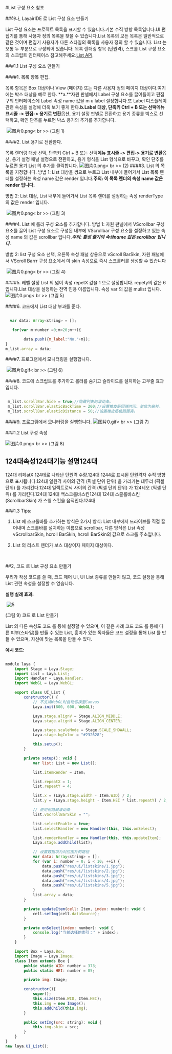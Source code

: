 #List 구성 요소 참조



##하나, LayairIDE 로 List 구성 요소 만들기

List 구성 요소는 프로젝트 목록을 표시할 수 있습니다.기본 수직 방향 목록입니다.UI 편집기를 통해 사용자 정의 목록을 찾을 수 있습니다.List 목록의 모든 목록은 일반적으로 같은 것이며 편집기 사용자가 다른 스타일의 목록을 사용자 정의 할 수 있습니다.
List 는 보통 두 부분으로 구성되어 있습니다: 목록 렌더링 항목 (단원격), 스크롤
List 구성 요소의 스크립트 인터페이스 참고해주세요.[List API](http://layaair.ldc.layabox.com/api/index.html?category=Core&class=laya.ui.List).



 



###1.1 List 구성 요소 만들기

####1. 목록 항목 편집.

목록 항목은 Box 대상이나 View (페이지) 또는 다른 사용자 정의 페이지 대상이다.여기에는 박스 대상을 예로 한다.
​**a.**자원 판넬에서 Label 구성 요소를 끌어들이고 편집구의 인터페이스에 Label 속성 name 값을 m u label 설정합니다.또 Label 디스플레이 관련 속성을 설정해 더욱 보기 좋게 한다.
​**b.**Label 대상, 단축키 Ctrl + B 또는 선택**메뉴 표시줄 -> 편집-> 용기로 변환**옵션, 용기 설정 판넬로 전환하고 용기 종류를 박스로 선택하고, 확인 단추를 누르면 박스 용기의 추가를 추가합니다.



​        ![图片0.png](img/1.png)< br >>
(그림 1)





 ####2. List 용기로 전환한다.

목록 렌더링 대상 선택, 단축키 Ctrl + B 또는 선택**메뉴 표시줄 -> 편집-> 용기로 변환**옵션, 용기 설정 패널 설정으로 전환하고, 용기 형식을 List 형식으로 바꾸고, 확인 단추를 누르면 용기 List 의 추가를 클릭합니다.
​![图片0.png](img/2.png)< br >>
(2)
####3. List 의 목록을 지정합니다.
방법 1: List 대상을 쌍으로 누르고 List 내부에 들어가서 List 목록 렌더를 설정하는 속성 name 값은 render 입니다.**주의: 이 목록 렌더의 속성 name 값은 render 입니다.**

방법 2: List 대상, List 내부에 들어가서 List 목록 렌더를 설정하는 속성 renderType 의 값은 render 입니다.





​           ![图片0.png](img/3.png)< br >>
(그림 3)

####4. List 에 롤러 구성 요소를 추가합니다.
방법 1: 자원 판넬에서 VScrollbar 구성 요소를 끌어 List 구성 요소로 구성된 내부에 VScrollbar 구성 요소를 설정하고 있는 속성 name 의 값은 scrollbar 입니다.***주의: 활성 줄기의 속성name 값은 scrollbar 입니다.***

방법 2: list 구성 요소 선택, 오른쪽 속성 패널 상용으로 vScroll BarSkin, 자원 패널에서 VScroll Barrr 구성 요소에서 이 skin 속성으로 즉시 스크롤러를 생성할 수 있습니다



​        ![图片0.png](img/4.png)< br >>
(그림 4)

####5. 레벨 설정 List 의 넓이
속성 repetX 값을 1 으로 설정합니다. repety의 값은 6입니다.List 대상을 설정하는 전역 인용 이름입니다. 속성 var 의 값을 mulist 입니다.
​![图片0.png](img/5.png)< br >>
(그림 5)

####6. 코드에서 List 대상 부과를 준다.



```javascript

  var data: Array<string> = [];

   for(var m:number =0;m<20;m++){

        data.push({m_label:"No."+m});
}
m_list.array = data;
```



####7. 프로그램에서 모니터링을 실행합니다.

   ​        ![图片0.gif](gif/1.gif)< br >>
(그림 6)

####8. 코드에 스크립트를 추가하고 롤러를 숨기고 슬라이드를 설치하는 고무줄 효과입니다.

```javascript

 m_list.scrollBar.hide = true;//隐藏列表的滚动条。
 m_list.scrollBar.elasticBackTime = 200;//设置橡皮筋回弹时间。单位为毫秒。
 m_list.scrollBar.elasticDistance = 50;//设置橡皮筋极限距离。
```


####9. 프로그램에서 모니터링을 실행합니다.
​![图片0.gif](gif/1.gif)< br >>
(그림 7)


###1.2 List 구성 속성

​![图片0.png](img/6.png)< br >>
(그림 8)

124대**속성**124대**기능 설명**124대
------------------------------------------------------------------------------------------------------------------------------------------------------------------------------------------------------------
124대 리페atX 124테로 나타난 단원격 수량.124대
1244로 표시된 단원격자 수직 방향으로 표시됩니다.124대
일원격 사이의 간격 (픽셀 단위 단위) 을 가리키는 테두리 (픽셀 단위) 를 가리킨다.124대
일렉트로닉 사이의 간격 (픽셀 단위 단위) 가 124테오 (픽셀 단위) 를 가리킨다.124대
124대 백스크롤바스킨124대
124대 스클롤바스킨 (ScrollbarSkin) 가 스윙 스킨을 움직인다.124대



  



###1.3 Tips:

1. List 에 스크롤바를 추가하는 방식은 2가지 방식: List 내부에서 드라이브를 직접 끌어내며 스크롤바를 설치하는 이름으로 scrollbar, 다른 방식은 List 속성 vScrollbarSkin, hcroll BarSkin, hcroll BarSkin의 값으로 스크롤 주소입니다.

2. List 의 리스트 렌더가 보스 대상이자 페이지 대상이다.

​


##2, 코드 로 List 구성 요소 만들기

우리가 작성 코드를 쓸 때, 코드 제어 UI, UI List 종류를 만들지 않고, 코드 설정을 통해 List 관련 속성을 설정할 수 없습니다.

**실행 실례 효과:**

​	![5](gif/3.gif)<br/>

(그림 9) 코드 로 List 만들기

List 의 다른 속성도 코드 를 통해 설정할 수 있으며, 이 같은 사례 코드 코드 를 통해 다른 피부(스타일)를 만들 수 있는 List, 흥미가 있는 독자들은 코드 설정을 통해 List 를 만들 수 있으며, 자신에 맞는 목록을 만들 수 있다.

**예시 코드:**


```javascript

module laya {
    import Stage = Laya.Stage;
    import List = Laya.List;
    import Handler = Laya.Handler;
    import WebGL = Laya.WebGL;

    export class UI_List {
        constructor() {
            // 不支持WebGL时自动切换至Canvas
            Laya.init(800, 600, WebGL);

            Laya.stage.alignV = Stage.ALIGN_MIDDLE;
            Laya.stage.alignH = Stage.ALIGN_CENTER;

            Laya.stage.scaleMode = Stage.SCALE_SHOWALL;
            Laya.stage.bgColor = "#232628";

            this.setup();
        }

        private setup(): void {
            var list: List = new List();

            list.itemRender = Item;

            list.repeatX = 1;
            list.repeatY = 4;

            list.x = (Laya.stage.width - Item.WID) / 2;
            list.y = (Laya.stage.height - Item.HEI * list.repeatY) / 2;

            // 使用但隐藏滚动条
            list.vScrollBarSkin = "";

            list.selectEnable = true;
            list.selectHandler = new Handler(this, this.onSelect);

            list.renderHandler = new Handler(this, this.updateItem);
            Laya.stage.addChild(list);

            // 设置数据项为对应图片的路径
            var data: Array<string> = [];
            for (var i: number = 0; i < 10; ++i) {
                data.push("res/ui/listskins/1.jpg");
                data.push("res/ui/listskins/2.jpg");
                data.push("res/ui/listskins/3.jpg");
                data.push("res/ui/listskins/4.jpg");
                data.push("res/ui/listskins/5.jpg");
            }
            list.array = data;
        }

        private updateItem(cell: Item, index: number): void {
            cell.setImg(cell.dataSource);
        }

        private onSelect(index: number): void {
            console.log("当前选择的索引：" + index);
        }
    }

    import Box = Laya.Box;
    import Image = Laya.Image;
    class Item extends Box {
        public static WID: number = 373;
        public static HEI: number = 85;

        private img: Image;

        constructor(){
            super();
            this.size(Item.WID, Item.HEI);
            this.img = new Image();
            this.addChild(this.img);
        }

        public setImg(src: string): void {
            this.img.skin = src;
        }
    }
}
new laya.UI_List();
```


